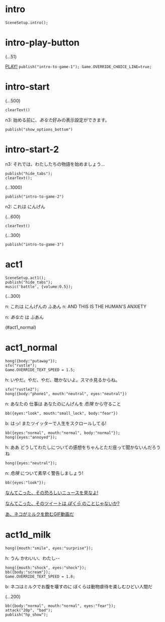 # intro

`SceneSetup.intro();`

# intro-play-button

(...51)

[PLAY!](#intro-start) `publish("intro-to-game-1"); Game.OVERRIDE_CHOICE_LINE=true;`

# intro-start

(...500)

`clearText()`

n3: 始める前に、*あなた*好みの表示設定ができます。

`publish("show_options_bottom")`

# intro-start-2

n3: それでは、わたしたちの物語を始めましょう...

```
publish("hide_tabs");
clearText();
```

(...1000)

`publish("intro-to-game-2")`

n2: これは にんげん

(...600)

`clearText()`

(...300)

`publish("intro-to-game-3")`

# act1

```
SceneSetup.act1();
publish("hide_tabs");
music('battle', {volume:0.5});
```

(...300)

n: これは にんげんの ふあん
n: AND THIS IS THE HUMAN'S ANXIETY

n: _あなた_ は ふあん

(#act1_normal)


# act1_normal

```
hong({body:"putaway"});
sfx("rustle");
Game.OVERRIDE_TEXT_SPEED = 1.5;
```

h: いやだ。やだ、やだ、聴かないよ。スマホ見るからね。

```
sfx("rustle2");
hong({body:"phone1", mouth:"neutral", eyes:"neutral"})
```

n: あなたの 仕事は あなたのにんげんを *危険* から守ること

`bb({eyes:"look", mouth:"small_lock", body:"fear"})`

b: はっ! またツイッターで人生をスクロールしてる!

```
bb({eyes:"normal", mouth:"normal", body:"normal"});
hong({eyes:"annoyed"});
```

h: ああ どうしてわたしについての感想をちゃんとただ座って聞かないんだろうね

`hong({eyes:"neutral"});`

n: *危険* について素早く警告しましょう!

```
bb({eyes:"look"});
```

[なんてこった、その恐ろしいニュースを見なよ!](#act1d_news)

[なんてこった、そのツイートは *ぼくら* のことじゃないか?](#act1d_subtweet)

[あ、ネコがミルクを飲むGIF動画だ](#act1d_milk)

# act1d_milk

`hong({mouth:"smile", eyes:"surprise"});`

h: うん かわいい、わたし--

```
hong({mouth:"shock", eyes:"shock"});
bb({body:"scream"});
Game.OVERRIDE_TEXT_SPEED = 1.8;
```

b: ネコはミルクでお腹を壊すのに ぼくらは動物虐待を楽しむひどい人間だ

(...200)

```
bb({body:"normal", mouth:"normal", eyes:"fear"});
attack("20p", "bad");
publish("hp_show");
```




